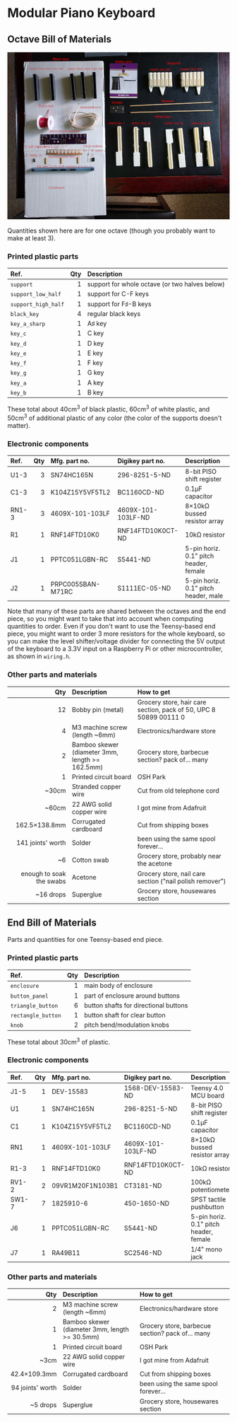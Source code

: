 # Modular Piano Keyboard

## Octave Bill of Materials

![picture of the parts listed below, laid out on a table](images/all_parts.jpg)

Quantities shown here are for one octave (though you probably want to make at least 3).

### Printed plastic parts

| Ref. | Qty | Description |
|:---- | ---:|:---- |
| `support` | 1 | support for whole octave (or two halves below) |
| `support_low_half` | 1 | support for C-F keys |
| `support_high_half` | 1 | support for F♯-B keys |
| `black_key` | 4 | regular black keys |
| `key_a_sharp` | 1 | A♯ key |
| `key_c` | 1 | C key |
| `key_d` | 1 | D key |
| `key_e` | 1 | E key |
| `key_f` | 1 | F key |
| `key_g` | 1 | G key |
| `key_a` | 1 | A key |
| `key_b` | 1 | B key |

These total about 40cm<sup>3</sup> of black plastic, 60cm<sup>3</sup> of white plastic, and 50cm<sup>3</sup> of additional plastic of any color (the color of the supports doesn't matter).

### Electronic components

| Ref. | Qty | Mfg. part no. | Digikey part no. | Description |
|:---- | ---:|:------------- |:---------------- |:----------- |
| U1-3 | 3 | SN74HC165N | 296-8251-5-ND | 8-bit PISO shift register |
| C1-3 | 3 | K104Z15Y5VF5TL2 | BC1160CD-ND | 0.1μF capacitor |
| RN1-3 | 3 | 4609X-101-103LF | 4609X-101-103LF-ND | 8×10kΩ bussed resistor array |
| R1 | 1 | RNF14FTD10K0 | RNF14FTD10K0CT-ND | 10kΩ resistor |
| J1 | 1 | PPTC051LGBN-RC | S5441-ND | 5-pin horiz. 0.1" pitch header, female |
| J2 | 1 | PRPC005SBAN-M71RC | S1111EC-05-ND | 5-pin horiz. 0.1" pitch header, male |

Note that many of these parts are shared between the octaves and the end piece, so you might want to take that into account when computing quantities to order. Even if you don't want to use the Teensy-based end piece, you might want to order 3 more resistors for the whole keyboard, so you can make the level shifter/voltage divider for connecting the 5V output of the keyboard to a 3.3V input on a Raspberry Pi or other microcontroller, as shown in `wiring.h`.

### Other parts and materials

| Qty | Description | How to get |
| ---:|:------------|:------------ |
| 12 | Bobby pin (metal) | Grocery store, hair care section, pack of 50, UPC 8 50899 00111 0 |
| 4 | M3 machine screw (length ~6mm) | Electronics/hardware store |
| 2 | Bamboo skewer (diameter 3mm, length >= 162.5mm) | Grocery store, barbecue section? pack of... many |
| 1 | Printed circuit board | OSH Park |
| ~30cm | Stranded copper wire | Cut from old telephone cord |
| ~60cm | 22 AWG solid copper wire | I got mine from Adafruit |
| 162.5×138.8mm | Corrugated cardboard | Cut from shipping boxes |
| 141 joints' worth | Solder | been using the same spool forever... |
| ~6 | Cotton swab | Grocery store, probably near the acetone |
| enough to soak the swabs | Acetone | Grocery store, nail care section ("nail polish remover") |
| ~16 drops | Superglue | Grocery store, housewares section |

## End Bill of Materials

Parts and quantities for one Teensy-based end piece.

### Printed plastic parts

| Ref. | Qty | Description |
|:---- | ---:|:---- |
| `enclosure` | 1 | main body of enclosure |
| `button_panel` | 1 | part of enclosure around buttons |
| `triangle_button` | 6 | button shafts for directional buttons |
| `rectangle_button` | 1 | button shaft for clear button |
| `knob` | 2 | pitch bend/modulation knobs |

These total about 30cm<sup>3</sup> of plastic.

### Electronic components

| Ref. | Qty | Mfg. part no. | Digikey part no. | Description |
|:---- | ---:|:------------- |:---------------- |:----------- |
| J1-5 | 1 | DEV-15583 | 1568-DEV-15583-ND | Teensy 4.0 MCU board |
| U1 | 1 | SN74HC165N | 296-8251-5-ND | 8-bit PISO shift register |
| C1 | 1 | K104Z15Y5VF5TL2 | BC1160CD-ND | 0.1μF capacitor |
| RN1 | 1 | 4609X-101-103LF | 4609X-101-103LF-ND | 8×10kΩ bussed resistor array |
| R1-3 | 1 | RNF14FTD10K0 | RNF14FTD10K0CT-ND | 10kΩ resistor |
| RV1-2 | 2 | 09VR1M20F1N103B1 | CT3181-ND | 100kΩ potentiometer |
| SW1-7 | 7 | 1825910-6 | 450-1650-ND | SPST tactile pushbutton |
| J6 | 1 | PPTC051LGBN-RC | S5441-ND | 5-pin horiz. 0.1" pitch header, female |
| J7 | 1 | RA49B11 | SC2546-ND | 1/4" mono jack |

### Other parts and materials

| Qty | Description | How to get |
| ---:|:------------|:------------ |
| 2 | M3 machine screw (length ~6mm) | Electronics/hardware store |
| 1 | Bamboo skewer (diameter 3mm, length >= 30.5mm) | Grocery store, barbecue section? pack of... many |
| 1 | Printed circuit board | OSH Park |
| ~3cm | 22 AWG solid copper wire | I got mine from Adafruit |
| 42.4×109.3mm | Corrugated cardboard | Cut from shipping boxes |
| 94 joints' worth | Solder | been using the same spool forever... |
| ~5 drops | Superglue | Grocery store, housewares section |
